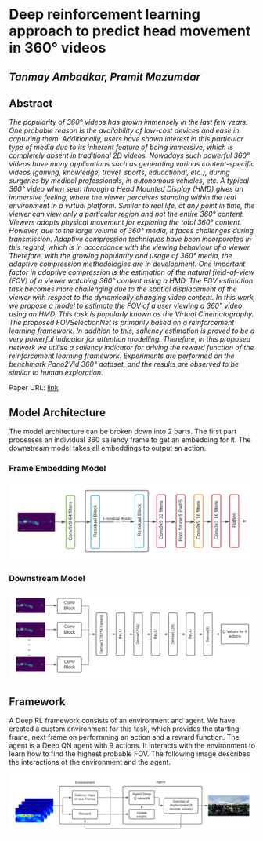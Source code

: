 # Deep reinforcement learning approach to predict head movement in 360° videos
*Tanmay Ambadkar, Pramit Mazumdar*
-------

## Abstract

*The popularity of 360&deg; videos has grown immensely in the last few years. One probable reason is the availability of low-cost devices and ease in capturing them. Additionally, users have shown interest in this particular type of media due to its inherent feature of being immersive, which is completely absent in traditional 2D videos. Nowadays such powerful 360&deg; videos have many applications such as generating various content-specific videos (gaming, knowledge, travel, sports, educational, etc.), during surgeries by medical professionals, in autonomous vehicles, etc. A typical 360&deg; video when seen through a Head Mounted Display (HMD) gives an immersive feeling, where the viewer perceives standing within the real environment in a virtual platform. Similar to real life, at any point in time, the viewer can view only a particular region and not the entire 360&deg; content. Viewers adopts physical movement for exploring the total 360&deg; content. However, due to the large volume of 360&deg; media, it faces challenges during transmission. Adaptive compression techniques have been incorporated in this regard, which is in accordance with the viewing behaviour of a viewer. Therefore, with the growing popularity and usage of 360&deg; media, the adaptive compression methodologies are in development. One important factor in adaptive compression is the estimation of the natural field-of-view (FOV) of a viewer watching 360&deg; content using a HMD. The FOV estimation task becomes more challenging due to the spatial displacement of the viewer with respect to the dynamically changing video content. In this work, we propose a model to estimate the FOV of a user viewing a 360&deg; video using an HMD. This task is popularly known as the Virtual Cinematography. The proposed FOVSelectionNet is primarily based on a reinforcement learning framework. In addition to this, saliency estimation is proved to be a very powerful indicator for attention modelling. Therefore, in this proposed network we utilise a saliency indicator for driving the reward function of the reinforcement learning framework. Experiments are performed on the benchmark Pano2Vid 360&deg; dataset, and the results are observed to be similar to human exploration.*

Paper URL: [link](https://library.imaging.org/ei/articles/34/10/IPAS-367)

## Model Architecture

The model architecture can be broken down into 2 parts. The first part processes an individual 360 saliency frame to get an embedding for it. The downstream model takes all embeddings to output an action. 

### Frame Embedding Model

![frame embedding model](assets/Single_ConvBlock.png)

### Downstream Model

![down stream modek](assets/Final_Model.png)

## Framework

A Deep RL framework consists of an environment and agent. We have created a custom environment for this task, which provides the starting frame, next frame on performning an action and a reward function. The agent is a Deep QN agent with 9 actions. It interacts with the environment to learn how to find the highest probable FOV. The following image describes the interactions of the environment and the agent. 

![framework](assets/block_diagram.png)


